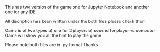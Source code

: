 This has two version of the game one for Jupyter Notebook and another one for any IDE

All discription has been written under the both files please check them

Game is of two types
  a) one for 2 players
  b) second for player vs computer
Game will show you all the hint to play the game

Please note both files are in .py format
Thanks

